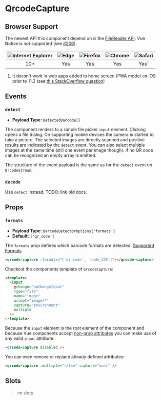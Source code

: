 # QrcodeCapture

## Browser Support

The newest API this component depend on is the [FileReader API](https://caniuse.com/#feat=filereader). Vue Native is not supported (see [#206](https://github.com/gruhn/vue-qrcode-reader/issues/206)).

| ![Internet Explorer](./ie_32x32.png) | ![Edge](./edge2019_32x32.png) | ![Firefox](./firefox_32x32.png) | ![Chrome](./chrome_32x32.png) | ![Safari](./safari_32x32.png) |
| :---------------------------------------------------------------------------------------------------------: | :----------------------------------------------------------------------------------------------: | :----------------------------------------------------------------------------------------------------: | :--------------------------------------------------------------------------------------------------: | :--------------------------------------------------------------------------------------------------: |
|                                                     10+                                                     |                                               Yes                                                |                                                  Yes                                                   |                                                 Yes                                                  |                                                 Yes¹                                                 |

1. It doesn't work in web apps added to home screen (PWA mode) on iOS prior to 11.3 (see [this StackOverflow question](https://stackoverflow.com/questions/46228218/how-to-access-camera-on-ios11-home-screen-web-app))

## Events

### `detect`
* **Payload Type:** `DetectedBarcode[]`

The component renders to a simple file picker `input` element.
Clicking opens a file dialog.
On supporting mobile devices the camera is started to take a picture.
The selected images are directly scanned and positive results are indicated by the `detect` event.
You can also select multiple images at the same time (still one event per image though).
If no QR code can be recognized an empty array is emitted.

The structure of the event payload is the same as for the `detect` event on `QrcodeStream`.

### `decode` <Badge text="removed in v5.0.0" type="danger" />

Use `detect` instead. TODO: link old docs.


## Props

### `formats` <Badge text="since v5.3.0" type="info" />
* **Payload Type:** `BarcodeDetectorOptions['formats']`
* **Default:** `['qr_code']`

The `formats` prop defines which barcode formats are detected.
 [Supported Formats](https://github.com/Sec-ant/barcode-detector/blob/190c8d351e6ed18aea33b38a46e557750bbe5caa/src/utils.ts#L1-L16).

```html
<qrcode-capture :formats="['qr_code', 'code_128']"></qrcode-capture>
```


Checkout the components template of `QrcodeCapture`:

```html
<template>
  <input
    @change="onChangeInput"
    type="file"
    name="image"
    accept="image/*"
    capture="environment"
    multiple
  />
</template>
```

Because the `input` element is the root element of the component and because Vue components accept [non-prop attributes](https://vuejs.org/v2/guide/components-props.html#Non-Prop-Attributes) you can make use of any valid `input` attribute:

```html
<qrcode-capture disabled />
```

You can even remove or replace already defined attributes:

```html
<qrcode-capture :multiple="false" capture="user" />
```

## Slots

> no slots
